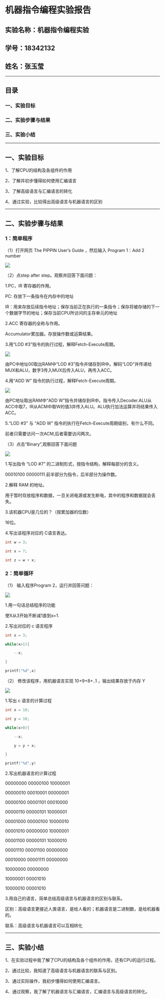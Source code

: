 #     机器指令编程实验报告

## 实验名称：机器指令编程实验

## 学号：18342132

## 姓名：张玉莹
---

## 目录

### 一、实验目标

### 二、实验步骤与结果

### 三、实验小结

---

## 一、实验目标

1、了解CPU的结构及各组件的作用

2、了解并初步懂得如何使用汇编语言

3、了解高级语言与汇编语言的转化

4、通过实验，比较得出高级语言与机器语言的区别

---

## 二、实验步骤与结果

### 1：简单程序

（1）打开网页 The PIPPIN User’s Guide ，然后输入 Program 1：Add 2 number

![](images\QQ截图20181107204050.png)

（2）点step after step。观察并回答下面问题：

1.PC，IR 寄存器的作用。

PC: 存放下一条指令在内存中的地址 

IR：用来存放后续指令地址；保存当前正在执行的一条指令；保存将被存储的下一个数据字节的地址；保存当前CPU所访问的主存单元的地址 

2.ACC 寄存器的全称与作用。

Accumulator累加器。存放操作数或运算结果。

3.用“LOD #3”指令的执行过程，解释Fetch-Execute周期。

![](images\QQ截图20181107180357.png)

由PC中地址00取出RAM中“LOD #3”指令并储存到IR中。解码“LOD”并传递给MUX和ALU，数字3传入MUX后传入ALU，再传入ACC。

4.用“ADD W” 指令的执行过程，解释Fetch-Execute周期。

![](images\QQ截图20181107180553.png)

由PC地址取出RAM中“ADD W”指令并储存到IR中。指令传入Decoder.ALU从ACC中取7，IR从ACM中取W的值3并传入ALU。ALU执行加法运算并将结果传入ACC。

5.“LOD #3” 与 “ADD W” 指令的执行在Fetch-Execute周期级别，有什么不同。

前者只需要访问一次ACM,后者需要访问两次。

（3）点击“Binary”,观察回答下面问题

![](images\QQ截图20181107180736.png)

1.写出指令 “LOD #7” 的二进制形式，按指令结构，解释每部分的含义。

00010100 00000111.前半部分为指令，后半部分为操作数。

2.解释 RAM 的地址。

用于暂时存放程序和数据，一旦关闭电源或发生断电，其中的程序和数据就会丢失。

3.该机器CPU是几位的？（按累加器的位数）

16位。

4.写出该程序对应的 C语言表达。

```c
int w = 3;

int x = 7;

int z = w + x;
```

### 2：简单循环

（1） 输入程序Program 2，运行并回答问题：

![](images\QQ截图20181107185153.png)

1.用一句话总结程序的功能

使X从3开始不断减1直到x=1.

2.写出对应的 c 语言程序

```c
int x = 3;

while(x>1){

    --x;

}

printf("%d",x)
```

（2） 修改该程序，用机器语言实现 10+9+8+..1 ，输出结果存放于内存 Y

![](images\QQ截图20181107193353.png)

1.写出 c 语言的计算过程

```c
int x = 10;

int y = 10;

while(x>0){

    --x;

    y = y + x;

}

printf("%d",y)
```

2.写出机器语言的计算过程

00000000 00000100 10000001

00000010 00010001 00000001

00000100 00001101 00010000
 
00000110 00000101 10000001

00001000 00000100 10000010

00001010 00000000 10000001

00001100 00000101 10000010

00001110 00001100 00000000

00010000 00001111 00000000

10000000 00000000

10000001 00001010

10000010 00001010

3.用自己的语言，简单总结高级语言与机器语言的区别与联系。

区别：高级语言更接近人类语言，是给人看的；机器语言是二进制数，是给机器看的。

联系：高级语言与机器语言可以互相转化

---

## 三、实验小结

1、在实验过程中我了解了CPU的结构及各个组件的作用，还有CPU的运行过程。

2、通过比较，我知道了高级语言与机器语言的联系与区别。

3、通过实际操作，我初步懂得如何使用汇编语言。

4、通过观察，我了解了机器语言与汇编语言，汇编语言与高级语言的转化。